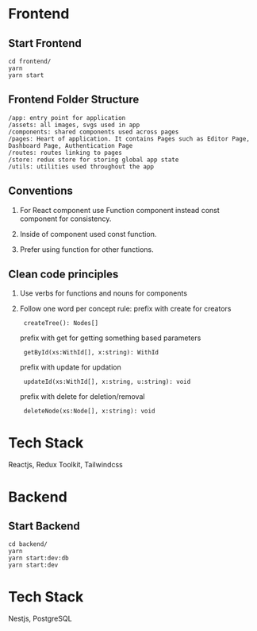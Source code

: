 # Frontend

## Start Frontend

```
cd frontend/
yarn
yarn start
```

## Frontend Folder Structure

    /app: entry point for application
    /assets: all images, svgs used in app
    /components: shared components used across pages
    /pages: Heart of application. It contains Pages such as Editor Page, Dashboard Page, Authentication Page
    /routes: routes linking to pages
    /store: redux store for storing global app state
    /utils: utilities used throughout the app

## Conventions

1.  For React component use Function component instead const component for consistency.

2.  Inside of component used const function.

3.  Prefer using function for other functions.

## Clean code principles

1. Use verbs for functions and nouns for components

2. Follow one word per concept rule:
   prefix with create for creators
   ```
   	createTree(): Nodes[]
   ```
   prefix with get for getting something based parameters
   ```
   	getById(xs:WithId[], x:string): WithId
   ```
   prefix with update for updation
   ```
   	updateId(xs:WithId[], x:string, u:string): void
   ```
   prefix with delete for deletion/removal
   ```
   	deleteNode(xs:Node[], x:string): void
   ```

# Tech Stack

Reactjs, Redux Toolkit, Tailwindcss

# Backend

## Start Backend

```
cd backend/
yarn
yarn start:dev:db
yarn start:dev
```

# Tech Stack

Nestjs, PostgreSQL
